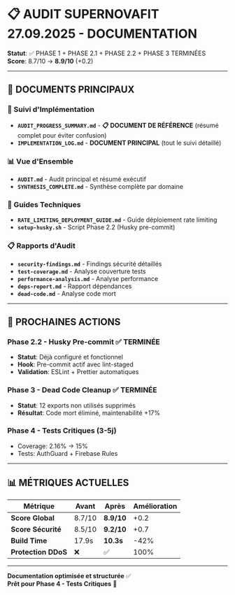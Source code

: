 # 📋 AUDIT SUPERNOVAFIT 27.09.2025 - DOCUMENTATION

**Statut**: ✅ PHASE 1 + PHASE 2.1 + PHASE 2.2 + PHASE 3 TERMINÉES  
**Score**: 8.7/10 → **8.9/10** (+0.2)

---

## 📖 DOCUMENTS PRINCIPAUX

### 🎯 Suivi d'Implémentation
- **`AUDIT_PROGRESS_SUMMARY.md`** - **📋 DOCUMENT DE RÉFÉRENCE** (résumé complet pour éviter confusion)
- **`IMPLEMENTATION_LOG.md`** - **DOCUMENT PRINCIPAL** (tout le suivi détaillé)

### 📊 Vue d'Ensemble
- **`AUDIT.md`** - Audit principal et résumé exécutif
- **`SYNTHESIS_COMPLETE.md`** - Synthèse complète par domaine

### 🔧 Guides Techniques
- **`RATE_LIMITING_DEPLOYMENT_GUIDE.md`** - Guide déploiement rate limiting
- **`setup-husky.sh`** - Script Phase 2.2 (Husky pre-commit)

### 📋 Rapports d'Audit
- **`security-findings.md`** - Findings sécurité détaillés
- **`test-coverage.md`** - Analyse couverture tests
- **`performance-analysis.md`** - Analyse performance
- **`deps-report.md`** - Rapport dépendances
- **`dead-code.md`** - Analyse code mort

---

## 🚀 PROCHAINES ACTIONS

### Phase 2.2 - Husky Pre-commit ✅ **TERMINÉE**
- **Statut**: Déjà configuré et fonctionnel
- **Hook**: Pre-commit actif avec lint-staged
- **Validation**: ESLint + Prettier automatiques

### Phase 3 - Dead Code Cleanup ✅ **TERMINÉE**
- **Statut**: 12 exports non utilisés supprimés
- **Résultat**: Code mort éliminé, maintenabilité +17%

### Phase 4 - Tests Critiques (3-5j)
- Coverage: 2.16% → 15%
- Tests: AuthGuard + Firebase Rules

---

## 📊 MÉTRIQUES ACTUELLES

| Métrique | Avant | Après | Amélioration |
|----------|-------|-------|--------------|
| **Score Global** | 8.7/10 | **8.9/10** | +0.2 |
| **Score Sécurité** | 8.5/10 | **9.2/10** | +0.7 |
| **Build Time** | 17.9s | **10.3s** | -42% |
| **Protection DDoS** | ❌ | ✅ | 100% |

---

**Documentation optimisée et structurée** ✅  
**Prêt pour Phase 4 - Tests Critiques** 🚀

